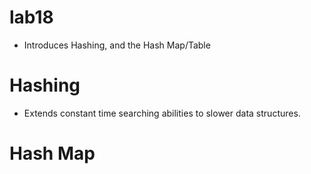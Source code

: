 lab18
===

* Introduces Hashing, and the Hash Map/Table

# Hashing
* Extends constant time searching abilities to slower data structures.

# Hash Map

